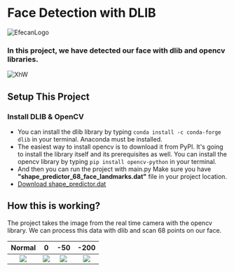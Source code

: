 # Face Detection with DLIB
![EfecanLogo](https://avatars.githubusercontent.com/u/66366306?s=100&u=dc5e6f5b4a05d07958d9a867b803760aa2b1613e&v=4)
### In this project, we have detected our face with dlib and opencv libraries.
![XhW](https://i.imgur.com/qHAcfhX.gif)
## Setup This Project
### Install DLIB & OpenCV
- You can install the dlib library by typing ```conda install -c conda-forge dlib``` in your terminal. Anaconda must be installed.
- The easiest way to install opencv is to download it from PyPI. It's going to install the library itself and its prerequisites as well. You can install the opencv library by typing ```pip install opencv-python``` in your terminal.
- And then you can run the project with main.py Make sure you have **"shape_predictor_68_face_landmarks.dat"** file in your project location.
- [Download shape_predictor.dat](https://github.com/coneypo/Dlib_face_detection_from_camera/raw/master/data/dlib/shape_predictor_68_face_landmarks.dat)
## How this is working?
The project takes the image from the real time camera with the opencv library. We can process this data with dlib and scan 68 points on our face.

Normal            |  0          | -50                        |  -200
:-------------------------:|:-------------------------:|:-------------------------:|:-------------------------:
![](https://i.imgur.com/uAvW69p.png)  |  ![](https://i.imgur.com/0bUVmgt.png)  |  ![](https://i.imgur.com/GAK10bV.png)  |  ![](https://i.imgur.com/rXmOPGz.png)
